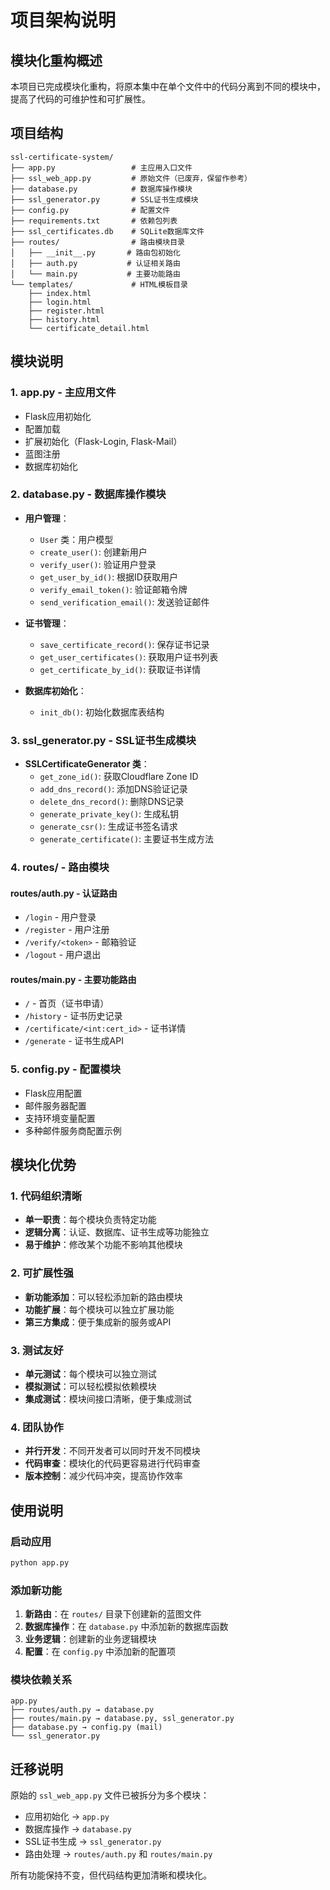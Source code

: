 # 项目架构说明

## 模块化重构概述

本项目已完成模块化重构，将原本集中在单个文件中的代码分离到不同的模块中，提高了代码的可维护性和可扩展性。

## 项目结构

```
ssl-certificate-system/
├── app.py                 # 主应用入口文件
├── ssl_web_app.py         # 原始文件（已废弃，保留作参考）
├── database.py            # 数据库操作模块
├── ssl_generator.py       # SSL证书生成模块
├── config.py              # 配置文件
├── requirements.txt       # 依赖包列表
├── ssl_certificates.db    # SQLite数据库文件
├── routes/                # 路由模块目录
│   ├── __init__.py       # 路由包初始化
│   ├── auth.py           # 认证相关路由
│   └── main.py           # 主要功能路由
└── templates/             # HTML模板目录
    ├── index.html
    ├── login.html
    ├── register.html
    ├── history.html
    └── certificate_detail.html
```

## 模块说明

### 1. app.py - 主应用文件
- Flask应用初始化
- 配置加载
- 扩展初始化（Flask-Login, Flask-Mail）
- 蓝图注册
- 数据库初始化

### 2. database.py - 数据库操作模块
- **用户管理**：
  - `User` 类：用户模型
  - `create_user()`: 创建新用户
  - `verify_user()`: 验证用户登录
  - `get_user_by_id()`: 根据ID获取用户
  - `verify_email_token()`: 验证邮箱令牌
  - `send_verification_email()`: 发送验证邮件

- **证书管理**：
  - `save_certificate_record()`: 保存证书记录
  - `get_user_certificates()`: 获取用户证书列表
  - `get_certificate_by_id()`: 获取证书详情

- **数据库初始化**：
  - `init_db()`: 初始化数据库表结构

### 3. ssl_generator.py - SSL证书生成模块
- **SSLCertificateGenerator 类**：
  - `get_zone_id()`: 获取Cloudflare Zone ID
  - `add_dns_record()`: 添加DNS验证记录
  - `delete_dns_record()`: 删除DNS记录
  - `generate_private_key()`: 生成私钥
  - `generate_csr()`: 生成证书签名请求
  - `generate_certificate()`: 主要证书生成方法

### 4. routes/ - 路由模块

#### routes/auth.py - 认证路由
- `/login` - 用户登录
- `/register` - 用户注册
- `/verify/<token>` - 邮箱验证
- `/logout` - 用户退出

#### routes/main.py - 主要功能路由
- `/` - 首页（证书申请）
- `/history` - 证书历史记录
- `/certificate/<int:cert_id>` - 证书详情
- `/generate` - 证书生成API

### 5. config.py - 配置模块
- Flask应用配置
- 邮件服务器配置
- 支持环境变量配置
- 多种邮件服务商配置示例

## 模块化优势

### 1. 代码组织清晰
- **单一职责**：每个模块负责特定功能
- **逻辑分离**：认证、数据库、证书生成等功能独立
- **易于维护**：修改某个功能不影响其他模块

### 2. 可扩展性强
- **新功能添加**：可以轻松添加新的路由模块
- **功能扩展**：每个模块可以独立扩展功能
- **第三方集成**：便于集成新的服务或API

### 3. 测试友好
- **单元测试**：每个模块可以独立测试
- **模拟测试**：可以轻松模拟依赖模块
- **集成测试**：模块间接口清晰，便于集成测试

### 4. 团队协作
- **并行开发**：不同开发者可以同时开发不同模块
- **代码审查**：模块化的代码更容易进行代码审查
- **版本控制**：减少代码冲突，提高协作效率

## 使用说明

### 启动应用
```bash
python app.py
```

### 添加新功能
1. **新路由**：在 `routes/` 目录下创建新的蓝图文件
2. **数据库操作**：在 `database.py` 中添加新的数据库函数
3. **业务逻辑**：创建新的业务逻辑模块
4. **配置**：在 `config.py` 中添加新的配置项

### 模块依赖关系
```
app.py
├── routes/auth.py → database.py
├── routes/main.py → database.py, ssl_generator.py
├── database.py → config.py (mail)
└── ssl_generator.py
```

## 迁移说明

原始的 `ssl_web_app.py` 文件已被拆分为多个模块：
- 应用初始化 → `app.py`
- 数据库操作 → `database.py`
- SSL证书生成 → `ssl_generator.py`
- 路由处理 → `routes/auth.py` 和 `routes/main.py`

所有功能保持不变，但代码结构更加清晰和模块化。